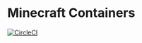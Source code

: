 # Minecraft Containers

[![CircleCI](https://dl.circleci.com/status-badge/img/gh/petercb/minecraft-containers/tree/master.svg?style=svg)](https://dl.circleci.com/status-badge/redirect/gh/petercb/minecraft-containers/tree/master)

